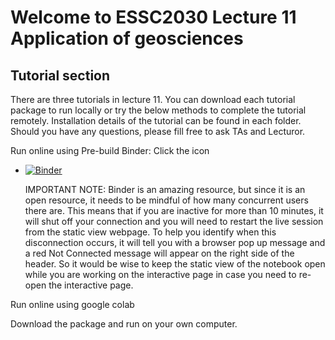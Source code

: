 # Welcome to ESSC2030 Lecture 11 Application of geosciences
## Tutorial section

There are three tutorials in lecture 11. You can download each tutorial package to run locally or try the below methods to complete the tutorial remotely. Installation details of the tutorial can be found in each folder. Should you have any questions, please fill free to ask TAs and Lecturor.


Run online using Pre-build Binder: Click the icon

-   [![Binder](https://mybinder.org/badge_logo.svg)](https://mybinder.org/v2/gh/jwjeremy/ESSC2030_lec11/master)
     
    IMPORTANT NOTE: Binder is an amazing resource, but since it is an open resource, it needs to be mindful of how many concurrent users there are. This means that if you are inactive for more than 10 minutes, it will shut off your connection and you will need to restart the live session from the static view webpage. To help you identify when this disconnection occurs, it will tell you with a browser pop up message and a red Not Connected message will appear on the right side of the header. So it would be wise to keep the static view of the notebook open while you are working on the interactive page in case you need to re-open the interactive page.

Run online using google colab

Download the package and run on your own computer.
